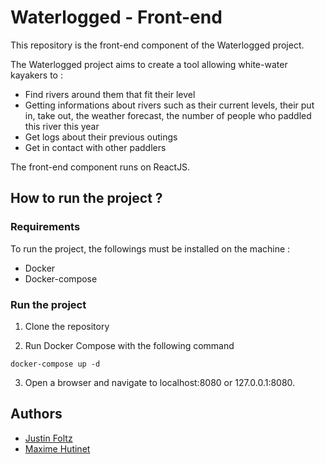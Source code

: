 # Waterlogged - Front-end

This repository is the front-end component of the Waterlogged project.

The Waterlogged project aims to create a tool allowing white-water kayakers to :
- Find rivers around them that fit their level
- Getting informations about rivers such as their current levels, their put in, take out, the weather forecast, the number of people who paddled this river this year
- Get logs about their previous outings
- Get in contact with other paddlers

The front-end component runs on ReactJS.

## How to run the project ?

### Requirements

To run the project, the followings must be installed on the machine :

- Docker
- Docker-compose

### Run the project

1. Clone the repository

2. Run Docker Compose with the following command

```
docker-compose up -d
```

3. Open a browser and navigate to localhost:8080 or 127.0.0.1:8080.

## Authors

- [Justin Foltz](https://github.com/JustinFoltz)
- [Maxime Hutinet](https://github.com/maximehutinet)



